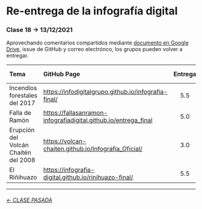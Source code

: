 # Re-entrega de la infografía digital

###  Clase 18 → 13/12/2021

Aprovechando comentarios compartidos mediante [documento en Google Drive](https://docs.google.com/spreadsheets/d/1LxNI_JQDLfHRMaHt4pp6iSDlLUWbDA4rWA-i3pcZ0o0/edit?usp=sharing), issue de GitHub y correo electrónco, los grupos pueden volver a entregar.

| Tema              | GitHub Page                  | Entrega | Re-entrega |
|:------------------|:-------------------------|:------------:|:-------------------------:|
| Incendios forestales del 2017 | https://infodigitalgrupo.github.io/infografia-final/ | 5.5 | P |
| Falla de Ramón   | https://fallasanramon-infografiadigital.github.io/entrega_final | 5.0 | P |
| Erupción del Volcán Chaitén del 2008 | https://volcan-chaiten.github.io/Infografia_Oficial/ | 3.0 | P |
| El Riñihuazo | https://infografia-digital.github.io/rinihuazo-final/ | 5.5 | P | 

- - - - - - - - - - - - 

###### [← CLASE PASADA](https://github.com/profesorfaco/dno075-2021-2/tree/main/clase-17)
